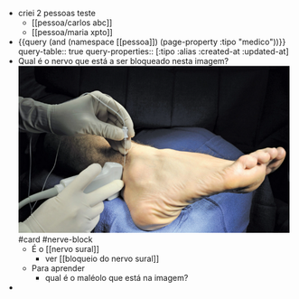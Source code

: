- criei 2 pessoas teste
	- [[pessoa/carlos abc]]
	- [[pessoa/maria xpto]]
- {{query (and (namespace [[pessoa]]) (page-property :tipo "medico"))}}
  query-table:: true
  query-properties:: [:tipo :alias :created-at :updated-at]
- Qual é o nervo que está a ser bloqueado nesta imagem? ![image.png](../assets/image_1717675703699_0.png)  #card #nerve-block
	- É o [[nervo sural]]
		- ver [[bloqueio do nervo sural]]
	- Para aprender
		- qual é o maléolo que está na imagem?
-